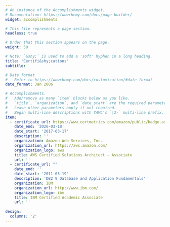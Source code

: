 ```yaml
---
# An instance of the Accomplishments widget.
# Documentation: https://wowchemy.com/docs/page-builder/
widget: accomplishments

# This file represents a page section.
headless: true

# Order that this section appears on the page.
weight: 50

# Note: `&shy;` is used to add a 'soft' hyphen in a long heading.
title: 'Certifi&shy;cations'
subtitle:

# Date format
#   Refer to https://wowchemy.com/docs/customization/#date-format
date_format: Jan 2006

# Accomplishments.
#   Add/remove as many `item` blocks below as you like.
#   `title`, `organization`, and `date_start` are the required parameters.
#   Leave other parameters empty if not required.
#   Begin multi-line descriptions with YAML's `|2-` multi-line prefix.
item:
  - certificate_url: https://www.certmetrics.com/amazon/public/badge.aspx?i=1&t=c&d=2017-03-17&ci=AWS00225541
    date_end: '2020-03-18'
    date_start: '2017-03-17'
    description: ''
    organization: Amazon Web Services, Inc.
    organization_url: https://aws.amazon.com/
    organization_logo: aws
    title: AWS Certified Solutions Architect – Associate
    url: ''
  - certificate_url: ""
    date_end: ''
    date_start: '2011-03-19'
    description: 'DB2 9 Database and Application Fundamentals'
    organization: IBM
    organization_url: http://www.ibm.com/
    organization_logo: ibm
    title: IBM Certified Academic Associate
    url: ''
 
design:
  columns: '2'
---
```

